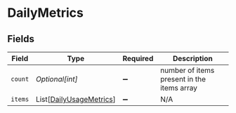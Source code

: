 # DailyMetrics


## Fields

| Field                                                               | Type                                                                | Required                                                            | Description                                                         |
| ------------------------------------------------------------------- | ------------------------------------------------------------------- | ------------------------------------------------------------------- | ------------------------------------------------------------------- |
| `count`                                                             | *Optional[int]*                                                     | :heavy_minus_sign:                                                  | number of items present in the items array                          |
| `items`                                                             | List[[DailyUsageMetrics](../../models/shared/dailyusagemetrics.md)] | :heavy_minus_sign:                                                  | N/A                                                                 |